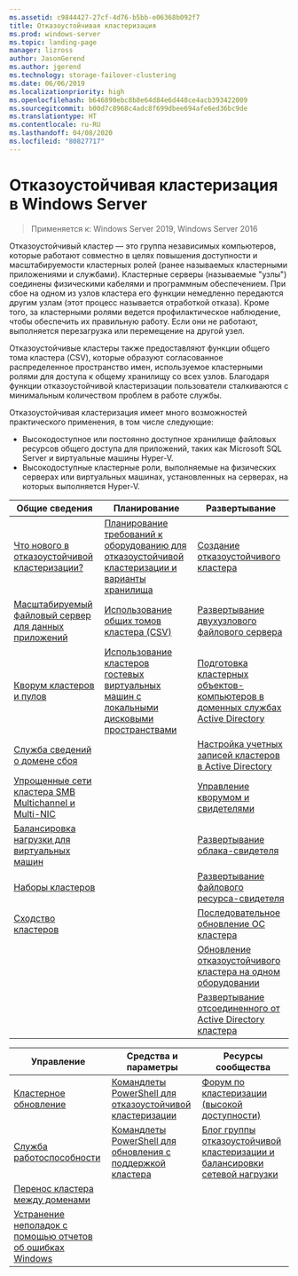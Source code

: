 ```yaml
---
ms.assetid: c9844427-27cf-4d76-b5bb-e06368b092f7
title: Отказоустойчивая кластеризация
ms.prod: windows-server
ms.topic: landing-page
manager: lizross
author: JasonGerend
ms.author: jgerend
ms.technology: storage-failover-clustering
ms.date: 06/06/2019
ms.localizationpriority: high
ms.openlocfilehash: b646890ebc8b8e64d84e6d448ce4acb393422009
ms.sourcegitcommit: b00d7c8968c4adc8f699dbee694afe6ed36bc9de
ms.translationtype: HT
ms.contentlocale: ru-RU
ms.lasthandoff: 04/08/2020
ms.locfileid: "80827717"
---
```

# <a name="failover-clustering-in-windows-server"></a>Отказоустойчивая кластеризация в Windows Server

> Применяется к: Windows Server 2019, Windows Server 2016

Отказоустойчивый кластер — это группа независимых компьютеров, которые работают совместно в целях повышения доступности и масштабируемости кластерных ролей (ранее называемых кластерными приложениями и службами). Кластерные серверы (называемые "узлы") соединены физическими кабелями и программным обеспечением. При сбое на одном из узлов кластера его функции немедленно передаются другим узлам (этот процесс называется отработкой отказа). Кроме того, за кластерными ролями ведется профилактическое наблюдение, чтобы обеспечить их правильную работу. Если они не работают, выполняется перезагрузка или перемещение на другой узел.

Отказоустойчивые кластеры также предоставляют функции общего тома кластера (CSV), которые образуют согласованное распределенное пространство имен, используемое кластерными ролями для доступа к общему хранилищу со всех узлов. Благодаря функции отказоустойчивой кластеризации пользователи сталкиваются с минимальным количеством проблем в работе службы.

Отказоустойчивая кластеризация имеет много возможностей практического применения, в том числе следующие:

* Высокодоступное или постоянно доступное хранилище файловых ресурсов общего доступа для приложений, таких как Microsoft SQL Server и виртуальные машины Hyper-V.
* Высокодоступные кластерные роли, выполняемые на физических серверах или виртуальных машинах, установленных на серверах, на которых выполняется Hyper-V.

| **Общие сведения**                                                               |  **Планирование**                          |  **Развертывание**       |
| -------------                                                                |  --------------                        | --------------------- |
| [Что нового в отказоустойчивой кластеризации?](whats-new-in-failover-clustering.md)    | [Планирование требований к оборудованию для отказоустойчивой кластеризации и варианты хранилища](clustering-requirements.md)  | [Создание отказоустойчивого кластера](create-failover-cluster.md) |
| [Масштабируемый файловый сервер для данных приложений](sofs-overview.md)               | [Использование общих томов кластера (CSV)](failover-cluster-csvs.md) | [Развертывание двухузлового файлового сервера](../storage/storage-spaces/storage-spaces-direct-in-vm.md) |
|  [Кворум кластеров и пулов](../storage/storage-spaces/understand-quorum.md)   |  [Использование кластеров гостевых виртуальных машин с локальными дисковыми пространствами](../storage/storage-spaces/storage-spaces-direct-in-vm.md)       | [Подготовка кластерных объектов-компьютеров в доменных службах Active Directory](prestage-cluster-adds.md) |
| [Служба сведений о домене сбоя](fault-domains.md)                                 |                                 | [Настройка учетных записей кластеров в Active Directory](configure-ad-accounts.md) |
| [Упрощенные сети кластера SMB Multichannel и Multi-NIC](smb-multichannel.md) |                       | [Управление кворумом и свидетелями](manage-cluster-quorum.md) |
| [Балансировка нагрузки для виртуальных машин](vm-load-balancing-overview.md)                         |                             | [Развертывание облака-свидетеля](deploy-cloud-witness.md) |
| [Наборы кластеров](../storage/storage-spaces/cluster-sets.md)                  |                             |[Развертывание файлового ресурса-свидетеля](file-share-witness.md) |
| [Сходство кластеров](cluster-affinity.md)                                     |                            | [Последовательное обновление ОС кластера](cluster-operating-system-rolling-upgrade.md) |
|                                                                             |                            | [Обновление отказоустойчивого кластера на одном оборудовании](upgrade-option-same-hardware.md) |
|                                                                            |                             | [Развертывание отсоединенного от Active Directory кластера](https://docs.microsoft.com/previous-versions/windows/it-pro/windows-server-2012-R2-and-2012/dn265970\(v%3dws.11\))

|**Управление**  |  **Средства и параметры**  |  **Ресурсы сообщества**       |
| ------------- |  -------------- | --------------------- |
| [Кластерное обновление](cluster-aware-updating.md)    |   [Командлеты PowerShell для отказоустойчивой кластеризации](https://docs.microsoft.com/powershell/module/failoverclusters/?view=win10-ps)      |  [Форум по кластеризации (высокой доступности)](https://go.microsoft.com/fwlink/p/?LinkId=230641)       |
|  [Служба работоспособности](health-service-overview.md)   |   [Командлеты PowerShell для обновления с поддержкой кластера](https://docs.microsoft.com/powershell/module/clusterawareupdating/?view=win10-ps)      | [Блог группы отказоустойчивой кластеризации и балансировки сетевой нагрузки](https://blogs.msdn.com/b/clustering/)        |
|  [Перенос кластера между доменами](cluster-domain-migration.md)   |         |         |
|  [Устранение неполадок с помощью отчетов об ошибках Windows](troubleshooting-using-wer-reports.md)   |         |         |
